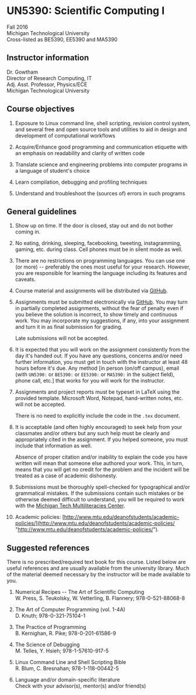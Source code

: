 # UN5390: Scientific Computing I        

Fall 2016             
Michigan Technological University        
Cross-listed as BE5390, EE5390 and MA5390              

## Instructor information           

Dr. Gowtham        
Director of Research Computing, IT            
Adj. Asst. Professor, Physics/ECE                    
Michigan Technological University               

## Course objectives            

  1. Exposure to Linux command line, shell scripting, revision control 
     system, and several free and open source tools and utilities to aid 
     in design and development of computational workflows

  2. Acquire/Enhance good programming and communication etiquette with an 
     emphasis on readability and clarity of written code

  3. Translate science and engineering problems into computer programs in a 
     language of student's choice

  4. Learn compilation, debugging and profiling techniques

  5. Understand and troubleshoot the (sources of) errors in such programs


## General guidelines           

 01. Show up on time. If the door is closed, stay out and do not bother
     coming in.

 02. No eating, drinking, sleeping, facebooking, tweeting, instagramming,
     gaming, etc. during class. Cell phones must be in silent mode as well.

 03. There are no restrictions on programming languages. You can use one
     (or more) -- preferably the ones most useful for your research. However,
     you are responsible for learning the language including its features and
     caveats.

 04. Course material and assignments will be distributed via
     [GitHub](http://github.com/ "GitHub").

 05. Assignments must be submitted electronically via
     [GitHub](http://github.com/ "GitHub"). You may turn in partially completed
     assignments, without the fear of penalty even if you believe the solution
     is incorrect, to show timely and continuous work. You may incorporate my
     suggestions, if any, into your assignment and turn it in as final
     submission for grading. 

     Late submissions will not be accepted. 

 06. It is expected that you will work on the assignment consistently from
     the day it's handed out. If you have any questions, concerns and/or
     need further information, you must get in touch with the instructor at 
     least 48 hours before it's due. Any method [in person (on/off campus),
     email (with ```UN5390:``` or ```BE5390:``` or ```EE5390:``` or 
     ```MA5390:```  in the subject field), phone call, etc.] that works 
     for you will work for the instructor.

 07. Assignments and project reports must be typeset in LaTeX using the
     provided template. Microsoft Word, Notepad, hand-written notes, etc. 
     will not be accepted.

     There is no need to explicitly include the code in the ```.tex```
     document. 

 08. It is acceptable (and often highly encouraged) to seek help from your 
     classmates and/or others but any such help must be clearly and 
     appropriately cited in the assignment. If you helped someone, you must 
     include that information as well.

     Absence of proper citation and/or inability to explain the code you
     have written will mean that someone else authored your work. This,
     in turn, means that you will get no credit for the problem
     and the incident will be treated as a case of academic dishonesty.

 09. Submissions must be thoroughly spell-checked for typographical and/or 
     grammatical mistakes. If the submissions contain such mistakes or be
     otherwise deemed difficult to understand, you will be required to work 
     with the
     [Michigan Tech Multiliteracies Center](http://www.mtu.edu/humanities/resources/mtmc/ "Michigan Tech Multiliteracies Center").       

 10. Academic policies: [http://www.mtu.edu/deanofstudents/academic-policies/](http://www.mtu.edu/deanofstudents/academic-policies/ "http://www.mtu.edu/deanofstudents/academic-policies/").


## Suggested references         

There is no prescribed/required text book for this course. Listed below are 
useful references and are usually available from the university library. Much
of the material deemed necessary by the instructor will be made available to
you.

  1. Numerical Recipes -- The Art of Scientific Computing            
     W. Press, S. Teukolsky, W. Vetterling, B. Flannery; 978-0-521-88068-8

  2. The Art of Computer Programming (vol. 1-4A)              
     D. Knuth; 978-0-321-75104-1

  3. The Practice of Programming              
     B. Kernighan, R. Pike; 978-0-201-61586-9

  4. The Science of Debugging                  
     M. Telles, Y. Hsieh; 978-1-57610-917-5

  5. Linux Command Line and Shell Scripting Bible                   
     R. Blum, C. Bresnahan; 978-1-118-00442-5

  6. Language and/or domain-specific literature               
     Check with your advisor(s), mentor(s) and/or friend(s)
